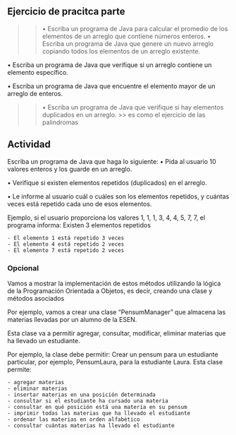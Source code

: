 ## Ejercicio de pracitca parte 

>> • Escriba un programa de Java para calcular el promedio de los elementos de un arreglo que contiene números enteros.
• Escriba un programa de Java que genere un nuevo arreglo copiando todos los elementos de un arreglo existente.

• Escriba un programa de Java que verifique si un arreglo contiene un elemento específico.

• Escriba un programa de Java que encuentre el elemento mayor de un arreglo de enteros.

>> • Escriba un programa de Java que verifique si hay elementos duplicados en un arreglo. >> es como el ejercicio de las palindromas

## Actividad
Escriba un programa de Java que haga lo siguiente:
• Pida al usuario 10 valores enteros y los guarde en un arreglo.

• Verifique si existen elementos repetidos (duplicados) en el arreglo.

• Le informe al usuario cuál o cuáles son los elementos repetidos, y cuántas veces está repetido cada uno de 
esos elementos.

Ejemplo, si el usuario proporciona los valores 1, 1, 1, 3, 4, 4, 5, 7, 7, el programa informa:
Existen 3 elementos repetidos

    - El elemento 1 está repetido 3 veces
    - El elemento 4 está repetido 2 veces
    - El elemento 7 está repetido 2 veces

### Opcional
Vamos a mostrar la implementación de estos métodos utilizando la lógica de la Programación Orientada a 
Objetos, es decir, creando una clase y métodos asociados

Por ejemplo, vamos a crear una clase “PensumManager” que almacena las materias llevadas por un alumno 
de la ESEN.

Esta clase va a permitir agregar, consultar, modificar, eliminar materias que ha llevado un estudiante.

Por ejemplo, la clase debe permitir:
Crear un pensum para un estudiante particular, por ejemplo, PensumLaura, para la estudiante Laura. 
Esta clase permite: 
 
    - agregar materias
    - eliminar materias
    - insertar materias en una posición determinada
    - consultar si el estudiante ha cursado una materia
    - consultar en qué posición está una materia en su pensum
    - imprimir todas las materias que ha llevado el estudiante
    - ordenar las materias en orden alfabético
    - consultar cuántas materias ha llevado el estudiante